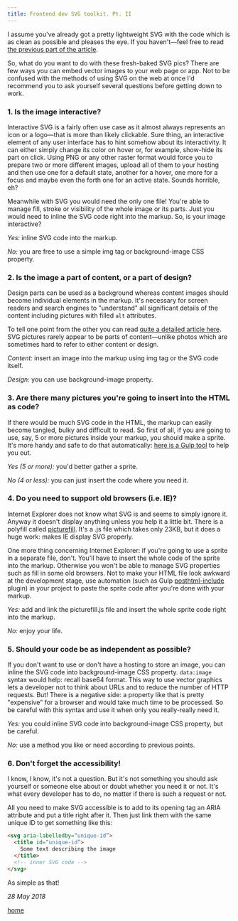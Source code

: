 ```yaml
---
title: Frontend dev SVG toolkit. Pt. II
---
```


I assume you've already got a pretty lightweight SVG with the code which is as clean as possible and pleases the eye. If you haven't&mdash;feel free to read [the previous part of the article](https://healdementia.github.io/frontend-dev-svg-toolkit).

So, what do you want to do with these fresh-baked SVG pics? There are few ways you can embed vector images to your web page or app. Not to be confused with the methods of using SVG on the web at once I'd recommend you to ask yourself several questions before getting down to work.

### 1. Is the image interactive?

Interactive SVG is a fairly often use case as it almost always represents an icon or a logo&mdash;that is more than likely clickable. Sure thing, an interactive element of any user interface has to hint somehow about its interactivity. It can either simply change its color on hover or, for example, show-hide its part on click. Using PNG or any other raster format would force you to prepare two or more different images, upload all of them to your hosting and then use one for a default state, another for a hover, one more for a focus and maybe even the forth one for an active state. Sounds horrible, eh?

Meanwhile with SVG you would need the only one file! You're able to manage fill, stroke or visibility of the whole image or its parts. Just you would need to inline the SVG code right into the markup. So, is your image interactive?

*Yes:* inline SVG code into the markup.

*No:* you are free to use a simple img tag or background-image CSS property.

### 2. Is the image a part of content, or a part of design?

Design parts can be used as a background whereas content images should become individual elements in the markup. It's necessary for screen readers and search engines to "understand" all significant details of the content including pictures with filled `alt` attributes.

To tell one point from the other you can read [quite a detailed article here](https://pawelgrzybek.com/image-tag-vs-background-property/). SVG pictures rarely appear to be parts of content&mdash;unlike photos which are sometimes hard to refer to either content or design.

*Content:* insert an image into the markup using img tag or the SVG code itself.

*Design:* you can use background-image property.

### 3. Are there many pictures you're going to insert into the HTML as code?

If there would be much SVG code in the HTML, the markup can easily become tangled, bulky and difficult to read. So first of all, if you are going to use, say, 5 or more pictures inside your markup, you should make a sprite. It's more handy and safe to do that automatically: [here is a Gulp tool](https://github.com/healdementia/sprite) to help you out.

*Yes (5 or more):* you'd better gather a sprite.

*No (4 or less):* you can just insert the code where you need it.

### 4. Do you need to support old browsers (i.e. IE)?

Internet Explorer does not know what SVG is and seems to simply ignore it. Anyway it doesn't display anything unless you help it a little bit. There is a polyfill called [picturefill](http://scottjehl.github.io/picturefill/). It's a .js file which takes only 23KB, but it does a huge work: makes IE display SVG properly.

One more thing concerning Internet Explorer: if you're going to use a sprite in a separate file, don't. You'll have to insert the whole code of the sprite into the markup. Otherwise you won't be able to manage SVG properties such as fill in some old browsers. Not to make your HTML file look awkward at the development stage, use automation (such as Gulp [posthtml-include](https://www.npmjs.com/package/posthtml-include) plugin) in your project to paste the sprite code after you're done with your markup.

*Yes:* add and link the picturefill.js file and insert the whole sprite code right into the markup.

*No:* enjoy your life.

### 5. Should your code be as independent as possible?

If you don't want to use or don't have a hosting to store an image, you can inline the SVG code into background-image CSS property. `data:image` syntax would help: recall base64 format. This way to use vector graphics lets a developer not to think about URLs and to reduce the number of HTTP requests. But! There is a negative side: a property like that is pretty "expensive" for a browser and would take much time to be processed. So be careful with this syntax and use it when only you really-really need it.

*Yes:* you could inline SVG code into background-image CSS property, but be careful.

*No:* use a method you like or need according to previous points.

### 6. Don't forget the accessibility!

I know, I know, it's not a question. But it's not something you should ask yourself or someone else about or doubt whether you need it or not. It's what every developer has to do, no matter if there is such a request or not.

All you need to make SVG accessible is to add to its opening tag an ARIA attribute and put a title right after it. Then just link them with the same unique ID to get something like this:

```html
<svg aria-labelledby=“unique-id”>
  <title id=“unique-id”>
    Some text describing the image
  </title>
  <!-- inner SVG code -->
</svg>
```

As simple as that!

*28 May 2018*

[home](https://healdementia.github.io/)
